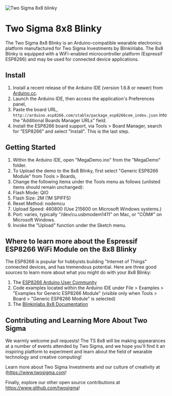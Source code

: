 ![Two Sigma 8x8 blinky](https://farm9.staticflickr.com/8883/27674811764_a58d1e7645_z_d.jpg)

# Two Sigma 8x8 Blinky

The Two Sigma 8x8 Blinky is an Arduino-compatible wearable electronics platform manufactured for Two Sigma Investments by Blinkinlabs.  The 8x8 Blinky is equipped with a WiFi-enabled microcontroller platform (Espressif ESP8266) and may be used for connected device applications.

## Install
1. Install a recent release of the Arduino IDE (version 1.6.8 or newer) from [Arduino.cc](https://www.arduino.cc/en/Main/Software).
1. Launch the Arduino IDE, then access the application's Preferences panel,
1. Paste the board URL, `http://arduino.esp8266.com/stable/package_esp8266com_index.json` into the "Additional Boards Manager URLs" field.
1. Install the ESP8266 board support, via Tools > Board Manager, search for "ESP8266" and select "Install".  This is the last step.

## Getting Started
1. Within the Arduino IDE, open "MegaDemo.ino" from the "MegaDemo" folder.
1. To Upload the demo to the 8x8 Blinky, first select "Generic ESP8266 Module" from Tools > Boards,
1. Change the following items under the Tools menu as follows (unlisted items should remain unchanged):
  1. Flash Mode: QIO
  1. Flash Size: 2M (1M SPIFFS)
  1. Reset Method: nodemcu
  1. Upload Speed: 460800 (Use 215600 on Microsoft Windows systems.)
  1. Port: varies, typically "/dev/cu.usbmodem1411" on Mac, or "COM#" on Microsoft Windows.
1. Invoke the "Upload" function under the Sketch menu.

## Where to learn more about the Espressif ESP8266 WiFi Module on the 8x8 Blinky
The ESP8266 is popular for hobbyists building "Internet of Things" connected devices, and has tremendous potential.  Here are three good sources to learn more about what you might do with your 8x8 Blinky:

1. The [ESP8266 Arduino User Community](http://www.esp8266.com/viewforum.php?f=25&sid=d6e359cf888a34141c95f1bc94b0aabb)
2. Code examples located within the Arduino IDE under File > Examples > "Examples for Generic ESP8266 Module" (visible only when Tools > Board > "Generic ESP8266 Module" is selected)
3. The [Blinkinlabs 8x8 Documentation](https://github.com/Blinkinlabs/EightByEight/blob/master/documentation/Getting%20started%20guide.pdf)

## Contributing and Learning More About Two Sigma
We warmly welcome pull requests!  The TS 8x8 will be making appearances at a number of events attended by Two Sigma, and we hope you'll find it an inspiring platform to experiment and learn about the field of wearable technology and creative computing!

Learn more about Two Sigma Investments and our culture of creativity at (https://www.twosigma.com!

Finally, explore our other open source contributions at https://www.github.com/twosigma!


